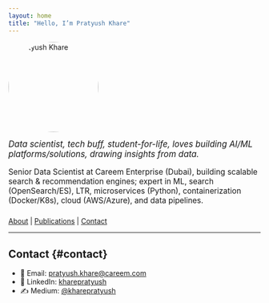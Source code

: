 ```yaml
---
layout: home
title: "Hello, I’m Pratyush Khare"
---
```


<img src="/intro-site/assets/profile.jpg" alt="Pratyush Khare" width="180" style="border-radius: 50%; margin-bottom: 1em;">

<div style="font-size:1.2em; font-style:italic; margin-bottom:1em;">
Data scientist, tech buff, student-for-life, loves building AI/ML platforms/solutions, drawing insights from data.
</div>

<div style="font-size:1.1em; margin-bottom:1.5em;">
Senior Data Scientist at Careem Enterprise (Dubai), building scalable search & recommendation engines; expert in ML, search (OpenSearch/ES), LTR, microservices (Python), containerization (Docker/K8s), cloud (AWS/Azure), and data pipelines.
</div>

<nav>
  <a href="{{ '/about.html' | relative_url }}">About</a> |
  <a href="{{ '/publications.html' | relative_url }}">Publications</a> |
  <a href="#contact">Contact</a>
</nav>

---

## Contact {#contact}

- 📧 Email: <a href="mailto:pratyush.khare@careem.com">pratyush.khare@careem.com</a>
- 💼 LinkedIn: <a href="https://www.linkedin.com/in/kharepratyush/" target="_blank">kharepratyush</a>
- ✍️ Medium: <a href="https://medium.com/@kharepratyush" target="_blank">@kharepratyush</a>

